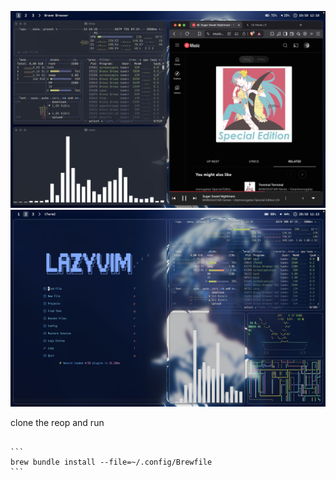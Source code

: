 ![alt text](image.png)
![alt text](G3rmUfMWIAAoif6.jpeg)

clone the reop and run 
````

```
brew bundle install --file=~/.config/Brewfile
```
